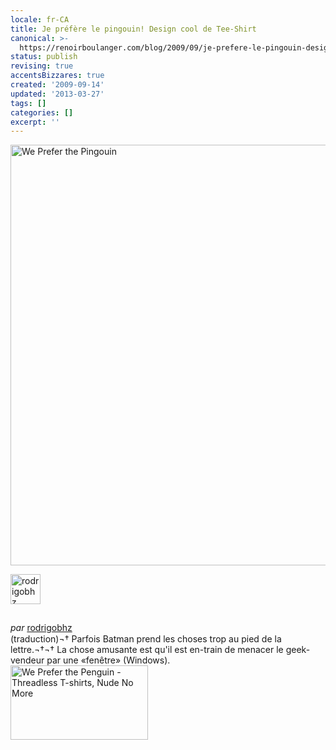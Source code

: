 ```yaml
---
locale: fr-CA
title: Je préfère le pingouin! Design cool de Tee-Shirt
canonical: >-
  https://renoirboulanger.com/blog/2009/09/je-prefere-le-pingouin-design-cool-de-tee-shirt/
status: publish
revising: true
accentsBizzares: true
created: '2009-09-14'
updated: '2013-03-27'
tags: []
categories: []
excerpt: ''
---
```


<a style="border:none !important;" href="http://renoirboulanger.com/wp-content/uploads/2009/09/Image-1.png"><img class="aligncenter size-full wp-image-1130" style="border:none !important;" title="We Prefer the Pingouin" src="http://renoirboulanger.com/wp-content/uploads/2009/09/Image-1.png" alt="We Prefer the Pingouin" width="632" height="673" /></a>

<a style="border:none !important;" href="http://www.threadless.com/profile/652892/rodrigobhz"><img class="alignleft" style="padding:0px 10px 10px 0px;" src="http://media.threadless.com/profiles/48x48/652892.jpg" alt="rodrigobhz" width="48" height="48" /></a>
<div style="padding-top: 5px;"><em>par</em> <a style="border:none !important;" href="http://www.threadless.com/profile/652892/rodrigobhz">rodrigobhz</a> <a style="border:none !important;" href="http://www.threadless.com/alumniclub"><img style="border:none !important;" src="http://www.threadless.com/imgs/alumni_small.gif" alt="" width="20" height="16" align="absmiddle" /></a></div>
<div>(traduction)¬† Parfois Batman prend les choses trop au pied de la lettre.¬†¬† La chose amusante est qu'il est en-train de menacer le geek-vendeur par une «fenêtre» (Windows).</div>
<div></div>
<div></div>
<div><a style="border:none !important;" title="We Prefer the Penguin - Threadless T-shirts, Nude No More" href="http://www.threadless.com/submission/229468/We_Prefer_the_Penguin"><img style="border:none !important;" src="http://www.threadless.com/subbanner/229468/banner1.png" border="0" alt="We Prefer the Penguin - Threadless T-shirts, Nude No More" width="220" height="119" /></a></div>